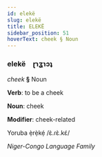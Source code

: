 ```yaml
---
id: elekë
slug: elekë
title: ELEKË
sidebar_position: 51
hoverText: cheek § Noun
---
```


### elekë&emsp;<span kind="abugida">ɽɿʓɿɔʇ</span>

*cheek* **§** Noun

**Verb**: to be a cheek

**Noun**: cheek

**Modifier**: cheek-related

Yoruba ẹ̀rẹ̀kẹ́ /ɛ̀.ɾɛ̀.kɛ́/

*Niger-Congo Language Family*